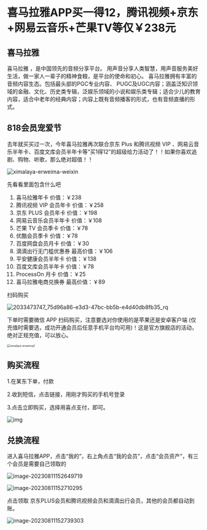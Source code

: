 # 喜马拉雅APP买一得12，腾讯视频+京东+网易云音乐+芒果TV等仅￥238元

## 喜马拉雅 

喜马拉雅  ，是中国领先的音频分享平台。 用声音分享人类智慧，用声音服务美好生活，做一家人一辈子的精神食粮，是平台的使命和初心。 
喜马拉雅拥有丰富的音频内容生态。包括最头部的PGC专业内容、 PUGC及UGC内容；涵盖泛知识领域的金融、文化、历史类专辑，泛娱乐领域的小说和娱乐类专辑；适合少儿的教育内容，适合中老年的经典内容；内容上既有音频播客的形式，也有音频直播的形式。



## 818会员宠爱节

去年就买买过一次，今年喜马拉雅再次联合京东 Plus 和腾讯视频 VIP 、网易云音乐半年卡、百度文库会员半年卡等“买1得12”的超级给力活动了！！如果你喜欢追剧、购物、听歌，那么绝对超值！！

![ximalaya-erweima-weixin](https://imgoss.xgss.net/picgo/ximalaya-erweima-weixin.jpg?aliyun)

先看看里面包含什么吧

1. 喜马拉雅年卡 价值：￥238
2. 腾讯视频 VIP 会员年卡 价值：￥258
3. 京东 PLUS 会员年卡 价值：￥198
4. 网易云音乐会员半年卡 价值：￥108
5. 芒果 TV 会员季卡 价值：￥78
6. 优酷会员季卡 价值：￥78
7. 百度网盘会员月卡 价值：￥30
8. 滴滴出行无门槛优惠券 最高价值：￥106
9. 平安健康会员半年卡 价值：￥138
10. 百度文库会员半年卡 价值：￥78
11. ProcessOn 月卡 价值：￥25
12. 喜马拉雅电商兑换券 最高价值：￥89

扫码购买

![2033473747_75d96a86-e3d3-47bc-bb5b-e4d40db8fb35_rq](https://imgoss.xgss.net/picgo/2033473747_75d96a86-e3d3-47bc-bb5b-e4d40db8fb35_rq.png?aliyun)

下单时需要微信 APP 扫码购买，注意要选对你使用的是苹果还是安卓客户端 (仅充值时需要选，成功开通会员后任意手机平台均可用)！这是官方旗舰店的活动，绝对正规充值，可以放心。

<img src="https://imgoss.xgss.net/picgo/ximalaya-erweima2.jpg?aliyun" alt="ximalaya-erweima2" style="zoom:50%;" />



## 购买流程

1.在某东下单，付款

2.收到短信，点击链接，用刚才购买的手机号登录

3.点击立即购买，选择用喜点支付，即可。

![img](https://imgoss.xgss.net/picgo/cc8eaa0239927c11.jpg?aliyun)

## 兑换流程

进入喜马拉雅APP，点击“我的”，右上角点击“我的会员”，点击“会员资产”，有三个会员是需要自己领取的

![image-20230811152649719](https://imgoss.xgss.net/picgo/image-20230811152649719.png?aliyun)



![image-20230811152710295](https://imgoss.xgss.net/picgo/image-20230811152710295.png?aliyun)

点击领取 京东PLUS会员和腾讯视频会员和滴滴出行会员，其他的会员都自动到账。

![image-20230811152739303](https://imgoss.xgss.net/picgo/image-20230811152739303.png?aliyun)





